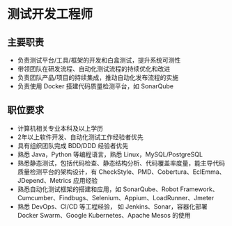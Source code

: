 # 测试开发工程师


## 主要职责
- 负责测试平台/工具/框架的开发和白盒测试，提升系统可测性
- 带领团队在研发流程、自动化测试流程的持续优化和改进
- 负责团队产品/项目的持续集成，推动自动化发布流程的实施
- 负责使用 Docker 搭建代码质量检测平台，如 SonarQube

## 职位要求
- 计算机相关专业本科及以上学历
- 2年以上软件开发、自动化测试工作经验者优先
- 具有组织团队完成 BDD/DDD 经验者优先
- 熟悉 Java，Python 等编程语言，熟悉 Linux，MySQL/PostgreSQL
- 熟悉静态测试，包括代码检查、静态结构分析、代码覆盖率度量，能主导代码质量检测平台的架构设计，有 CheckStyle、PMD、Cobertura、EclEmma、JDepend、Metrics 应用经验
- 熟悉自动化测试框架的搭建和应用，如 SonarQube、Robot Framework、Cumcumber、Findbugs、Selenium、Appium、LoadRunner、Jmeter
- 熟悉 DevOps、CI/CD 等工程经验， 如 Jenkins、Sonar，容器化部署 Docker Swarm、Google Kubernetes、Apache Mesos 的使用


